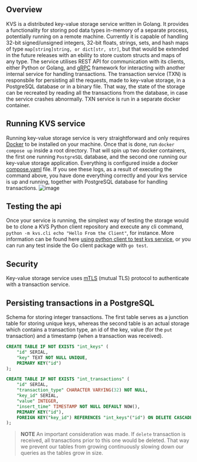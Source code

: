 ## Overview
KVS is a distributed key-value storage service written in Golang. It provides a functionality for storing pod data types in-memory of a separate process, potentially running on a remote machine. Currently it is capable of handling 32-bit signed/unsigned integers, 32-bit floats, strings, sets, and hash maps of type `map[string]string, or dict[str, str]`, but that would be extended in the future releases with an ebility to store custom structs and maps of any type. The service utilises REST API for communication with its clients, either Python or Golang, and [gRPC](https://grpc.io/) framework for interacting with another internal service for handling transactions. The transaction service (TXN) is responsbile for persisting all the requests, made to key-value storage, in a PostgreSQL database or in a binary file. That way, the state of the storage can be recreated by reading all the transactions from the database, in case the service crashes abnormally. TXN service is run in a separate docker container. 

## Running KVS service
Running key-value storage service is very straightforward and only requires [Docker](https://www.docker.com/products/docker-desktop/) to be installed on your machine. Once that is done, run `docker compose up` inside a root directory. That will spin up two docker containers, the first one running `PostgreSQL` database, and the second one running our key-value storage application. Everything is configured inside a docker [compose.yaml](https://github.com/isnastish/kvs/blob/master/compose.yaml) file.
If you see these logs, as a result of executing the command above, you have done everything correctly and your kvs service is up and running, together with PostgreSQL database for handling transactions.
![image](https://github.com/user-attachments/assets/bff5b9b4-652f-4faf-9391-f759aa63cf3c)

## Testing the api
Once your service is running, the simplest way of testing the storage would be to clone a KVS Python client repository and execute any cli command, `python -m kvs.cli echo "Hello From the Client"`, for instance. More information can be found here [using python client to test kvs service](https://github.com/isnastish/kvs-python-client), or you can run any test inside the Go client package with `go test`.

## Security
Key-value storage service uses [mTLS](https://en.wikipedia.org/wiki/Mutual_authentication) (mutual TLS) protocol to authenticate with a transaction service.

## Persisting transactions in a PostgreSQL
Schema for storing integer transactions. The first table serves as a junction table for storing unique keys, whereas the second table 
is an actual storage which contains a transaction type, an id of the key, value (for the `put` transaction) and a timestamp (when a transaction was received).
```sql
CREATE TABLE IF NOT EXISTS "int_keys" (
    "id" SERIAL,
    "key" TEXT NOT NULL UNIQUE, 
    PRIMARY KEY("id")
);

CREATE TABLE IF NOT EXISTS "int_transactions" (
    "id" SERIAL,
    "transaction_type" CHARACTER VARYING(32) NOT NULL,
    "key_id" SERIAL,
    "value" INTEGER,
    "insert_time" TIMESTAMP NOT NULL DEFAULT NOW(),
    PRIMARY KEY("id"),
    FOREIGN KEY("key_id") REFERENCES "int_keys"("id") ON DELETE CASCADE
);
```

> **NOTE** An important consideration was made. If `delete` transaction is received, all transactions prior to this one would be deleted. That way we prevent our tables from growing continuously slowing down our queries as the tables grow in size.